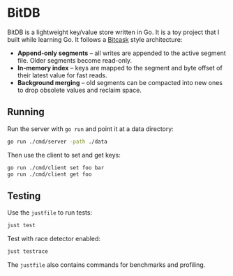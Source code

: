 # BitDB

BitDB is a lightweight key/value store written in Go. It is a toy project that I built while learning Go. It follows a [Bitcask](https://riak.com/riakkv/latest/learn/concepts/bitcask/) style architecture:

* **Append-only segments** – all writes are appended to the active segment file. Older segments become read-only.
* **In-memory index** – keys are mapped to the segment and byte offset of their latest value for fast reads.
* **Background merging** – old segments can be compacted into new ones to drop obsolete values and reclaim space.

## Running

Run the server with `go run` and point it at a data directory:

```bash
go run ./cmd/server -path ./data
```

Then use the client to set and get keys:

```bash
go run ./cmd/client set foo bar
go run ./cmd/client get foo
```

## Testing

Use the `justfile` to run tests:

```bash
just test
```

Test with race detector enabled:

```bash
just testrace
```

The `justfile` also contains commands for benchmarks and profiling.

